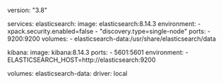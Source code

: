 version: "3.8"

services:
  elasticsearch:
    image: elasticsearch:8.14.3
    environment:
      - xpack.security.enabled=false
      - "discovery.type=single-node"
    ports:
      - 9200:9200
    volumes:
      - elasticsearch-data:/usr/share/elasticsearch/data

  kibana:
    image: kibana:8.14.3
    ports:
      - 5601:5601
    environment:
      - ELASTICSEARCH_HOST=http://elasticsearch:9200

volumes:
  elasticsearch-data:
    driver: local
